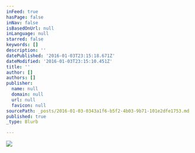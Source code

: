 ```yaml
---
inFeed: true
hasPage: false
inNav: false
isBasedOnUrl: null
inLanguage: null
starred: false
keywords: []
description: ''
datePublished: '2016-01-03T23:15:18.671Z'
dateModified: '2016-01-03T23:15:10.451Z'
title: ''
author: []
authors: []
publisher:
  name: null
  domain: null
  url: null
  favicon: null
sourcePath: _posts/2016-01-03-0343a1f6-b5f2-4b03-9b71-101e2dfe1753.md
published: true
_type: Blurb

---
```

![](https://the-grid-user-content.s3-us-west-2.amazonaws.com/eb80baa1-ee33-4f4d-88df-ebb62a16fc7c.jpg)